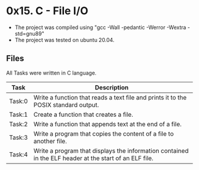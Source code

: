 # 0x15. C - File I/O
* The project was compiled using "gcc -Wall -pedantic -Werror -Wextra -std=gnu89"
* The project was tested on ubuntu 20.04.

## Files
All Tasks were written in C language.

| Task | Description |
| ---- | ----------- |
| Task:0 | Write a function that reads a text file and prints it to the POSIX standard output. |
| Task:1 | Create a function that creates a file. |
| Task:2 | Write a function that appends text at the end of a file. |
| Task:3 | Write a program that copies the content of a file to another file. |
| Task:4 | Write a program that displays the information contained in the ELF header at the start of an ELF file. |

